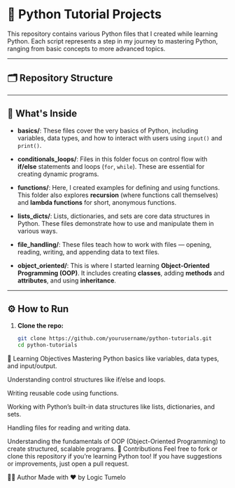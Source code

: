# 🐍 Python Tutorial Projects

This repository contains various Python files that I created while learning Python. Each script represents a step in my journey to mastering Python, ranging from basic concepts to more advanced topics.

---

## 🗂️ Repository Structure


---

## 🧠 What's Inside

- **basics/**: These files cover the very basics of Python, including variables, data types, and how to interact with users using `input()` and `print()`.
  
- **conditionals_loops/**: Files in this folder focus on control flow with **if/else** statements and loops (`for`, `while`). These are essential for creating dynamic programs.

- **functions/**: Here, I created examples for defining and using functions. This folder also explores **recursion** (where functions call themselves) and **lambda functions** for short, anonymous functions.

- **lists_dicts/**: Lists, dictionaries, and sets are core data structures in Python. These files demonstrate how to use and manipulate them in various ways.

- **file_handling/**: These files teach how to work with files — opening, reading, writing, and appending data to text files.

- **object_oriented/**: This is where I started learning **Object-Oriented Programming (OOP)**. It includes creating **classes**, adding **methods** and **attributes**, and using **inheritance**.

---

## ⚙️ How to Run

1. **Clone the repo:**
   ```bash
   git clone https://github.com/yourusername/python-tutorials.git
   cd python-tutorials
🚀 Learning Objectives
Mastering Python basics like variables, data types, and input/output.

Understanding control structures like if/else and loops.

Writing reusable code using functions.

Working with Python’s built-in data structures like lists, dictionaries, and sets.

Handling files for reading and writing data.

Understanding the fundamentals of OOP (Object-Oriented Programming) to create structured, scalable programs.
💬 Contributions
Feel free to fork or clone this repository if you’re learning Python too! If you have suggestions or improvements, just open a pull request.

👨‍💻 Author
Made with ❤️ by Logic Tumelo
